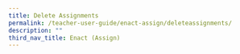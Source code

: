```yaml
---
title: Delete Assignments
permalink: /teacher-user-guide/enact-assign/deleteassignments/
description: ""
third_nav_title: Enact (Assign)
---
```


